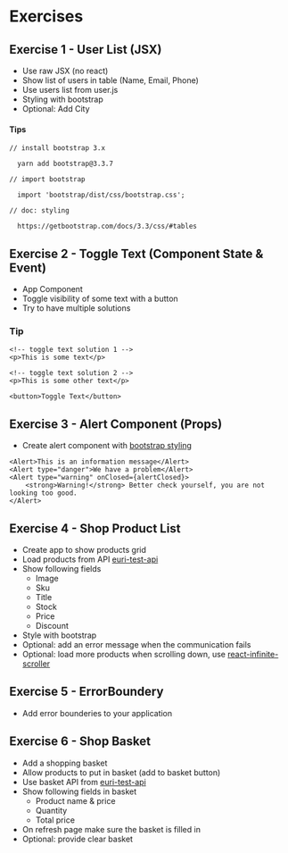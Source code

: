 # Exercises

## Exercise 1 - User List (JSX)

- Use raw JSX (no react)
- Show list of users in table (Name, Email, Phone)
- Use users list from user.js
- Styling with bootstrap
- Optional: Add City

#### Tips

```
// install bootstrap 3.x

  yarn add bootstrap@3.3.7

// import bootstrap

  import 'bootstrap/dist/css/bootstrap.css';

// doc: styling

  https://getbootstrap.com/docs/3.3/css/#tables
```


## Exercise 2 - Toggle Text (Component State & Event)

- App Component
- Toggle visibility of some text with a button
- Try to have multiple solutions

### Tip

```
<!-- toggle text solution 1 -->
<p>This is some text</p>

<!-- toggle text solution 2 -->
<p>This is some other text</p>

<button>Toggle Text</button>
```

## Exercise 3 - Alert Component (Props)

- Create alert component with [bootstrap styling](https://getbootstrap.com/docs/3.3/components/#alerts)

```
<Alert>This is an information message</Alert>
<Alert type="danger">We have a problem</Alert>
<Alert type="warning" onClosed={alertClosed}>
    <strong>Warning!</strong> Better check yourself, you are not looking too good.
</Alert>
```

## Exercise 4 - Shop Product List

- Create app to show products grid
- Load products from API
  [euri-test-api](https://euri-test-api-xupvkdbwnb.now.sh)
- Show following fields
    + Image
    + Sku
    + Title
    + Stock
    + Price
    + Discount
- Style with bootstrap
- Optional: add an error message when the communication fails
- Optional: load more products when scrolling down, use [react-infinite-scroller](https://cassetterocks.github.io/react-infinite-scroller/demo/)

## Exercise 5 - ErrorBoundery

- Add error bounderies to your application

## Exercise 6 - Shop Basket

- Add a shopping basket
- Allow products to put in basket (add to basket button)
- Use basket API from [euri-test-api](https://euri-test-api-xupvkdbwnb.now.sh)
- Show following fields in basket
    + Product name & price
    + Quantity
    + Total price
- On refresh page make sure the basket is filled in
- Optional: provide clear basket
